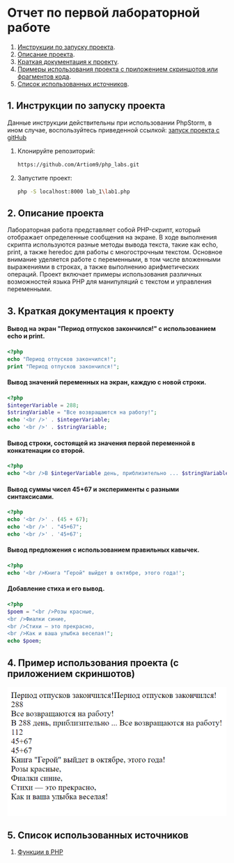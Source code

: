 # Отчет по первой лабораторной работе

1. [Инструкции по запуску проекта](#1-инструкции-по-запуску-проекта).
2. [Описание проекта](#2-описание-проекта).
3. [Краткая документация к проекту](#3-краткая-документация-к-проекту).
4. [Примеры использования проекта с приложением скриншотов или фрагментов кода](#4-пример-использования-проекта-с-приложением-скриншотов).
5. [Список использованных источников](#5-список-использованных-источников).

## 1. Инструкции по запуску проекта
Данные инструкции действительны при использовании PhpStorm, в ином случае, воспользуйтесь приведенной ссылкой:
[запуск проекта с gitHub](https://www.youtube.com/watch?v=6N6JFynR0gM)

1. Клонируйте репозиторий:
   ```bash
   https://github.com/Artiom9/php_labs.git
2. Запустите проект:  
   <!-- Если у вас есть веб-сервер (например, Apache или Nginx), настройте его так, чтобы корневой каталог указывал на
   каталог вашего проекта.  
   Если у вас нет веб-сервера, вы можете использовать встроенный сервер PHP для тестирования: -->
   ```bash 
   php -S localhost:8000 lab_1\lab1.php

## 2. Описание проекта

Лабораторная работа представляет собой PHP-скрипт, который отображает определенные сообщения на экране. В ходе выполнения скрипта используются разные методы вывода текста, такие как echo, print, а также heredoc для работы с многострочным текстом. Основное внимание уделяется работе с переменными, в том числе вложенными выражениями в строках, а также выполнению арифметических операций. Проект включает примеры использования различных возможностей языка PHP для манипуляций с текстом и управления переменными.

## 3. Краткая документация к проекту

#### Вывод на экран "Период отпусков закончился!" с использованием echo и print.

```php
<?php
echo "Период отпусков закончился!";
print "Период отпусков закончился!";
```

#### Вывод значений переменных на экран, каждую с новой строки.

```php
<?php
$integerVariable = 288;
$stringVariable = "Все возвращаются на работу!";
echo '<br />' . $integerVariable;
echo '<br />' . $stringVariable;
```

#### Вывод строки, состоящей из значения первой переменной в конкатенации со второй.

```php
<?php
echo "<br />В $integerVariable день, приблизительно ... $stringVariable";
```

#### Вывод суммы чисел 45+67 и эксперименты с разными синтаксисами.

```php
<?php
echo '<br />' . (45 + 67);
echo '<br />' . "45+67";
echo '<br />' . '45+67';
```

#### Вывод предложения с использованием правильных кавычек.

```php
<?php
echo '<br />Книга "Герой" выйдет в октябре, этого года!';
```

#### Добавление стиха и его вывод.

```php
<?php
$poem = "<br />Розы красные,
<br />Фиалки синие,
<br />Стихи — это прекрасно,
<br />Как и ваша улыбка веселая!";
echo $poem;
```

## 4. Пример использования проекта (с приложением скриншотов)

![Пример работы программы](sample.png)

## 5. Список использованных источников

1. [Функции в PHP](https://www.php.net/manual/ru/functions.user-defined.php)